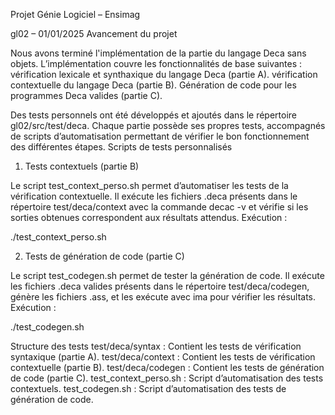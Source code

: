 Projet Génie Logiciel – Ensimag

gl02 – 01/01/2025
Avancement du projet

Nous avons terminé l'implémentation de la partie du langage Deca sans objets.
L’implémentation couvre les fonctionnalités de base suivantes :
    vérification lexicale et synthaxique du langage Deca (partie A).
    vérification contextuelle du langage Deca (partie B).
    Génération de code pour les programmes Deca valides (partie C).

Des tests personnels ont été développés et ajoutés dans le répertoire gl02/src/test/deca. Chaque partie possède ses propres tests, accompagnés de scripts d’automatisation permettant de vérifier le bon fonctionnement des différentes étapes.
Scripts de tests personnalisés

1. Tests contextuels (partie B)

Le script test_context_perso.sh permet d’automatiser les tests de la vérification contextuelle. Il exécute les fichiers .deca présents dans le répertoire test/deca/context avec la commande decac -v et vérifie si les sorties obtenues correspondent aux résultats attendus.
Exécution :

./test_context_perso.sh

2. Tests de génération de code (partie C)

Le script test_codegen.sh permet de tester la génération de code. Il exécute les fichiers .deca valides présents dans le répertoire test/deca/codegen, génère les fichiers .ass, et les exécute avec ima pour vérifier les résultats.
Exécution :

./test_codegen.sh

Structure des tests
    test/deca/syntax : Contient les tests de vérification syntaxique (partie A).
    test/deca/context : Contient les tests de vérification contextuelle (partie B).
    test/deca/codegen : Contient les tests de génération de code (partie C).
    test_context_perso.sh : Script d’automatisation des tests contextuels.
    test_codegen.sh : Script d’automatisation des tests de génération de code.